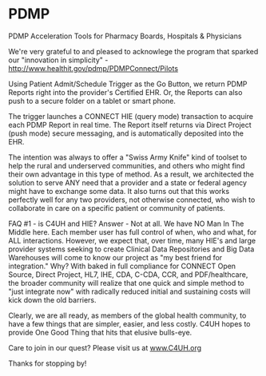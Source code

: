 PDMP
====

PDMP Acceleration Tools for Pharmacy Boards, Hospitals &amp; Physicians

We're very grateful to and pleased to acknowlege the program that sparked our
"innovation in simplicity" - http://www.healthit.gov/pdmp/PDMPConnect/Pilots 

Using Patient Admit/Schedule Trigger as the Go Button, we return PDMP Reports
right into the provider's Certified EHR.  Or, the Reports can also push to a
secure folder on a tablet or smart phone.  

The trigger launches a CONNECT HIE (query mode) transaction to acquire each
PDMP Report in real time.  The Report itself returns via Direct Project (push mode)
secure messaging, and is automatically deposited into the EHR.

The intention was always to offer a "Swiss Army Knife" kind of toolset to help the
rural and underserved communities, and others who might find their own advantage in 
this type of method.  As a result, we architected the solution to serve ANY need that
a provider and a state or federal agency might have to exchange some data.  It also
turns out that this works perfectly well for any two providers, not otherwise connected,
who wish to collaborate in care on a specific patient or community of patients.

FAQ #1 - is C4UH and HIE?
Answer - Not at all.  We have NO Man In The Middle here.  Each member user has full
control of when, who and what, for ALL interactions.  However, we expect that, over
time, many HIE's and large provider systems seeking to create Clinical Data Repositories
and Big Data Warehouses will come to know our project as "my best friend for integration."
Why?  With baked in full compliance for CONNECT Open Source, Direct Project, HL7, IHE, CDA,
C-CDA, CCR, and PDF/healthcare, the broader community will realize that one quick and simple
method to "just integrate now" with radically reduced initial and sustaining costs will
kick down the old barriers.

Clearly, we are all ready, as members of the global health community, to have a few things
that are simpler, easier, and less costly.  C4UH hopes to provide One Good Thing that
hits that elusive bulls-eye.

Care to join in our quest?  Please visit us at www.C4UH.org 

Thanks for stopping by!
